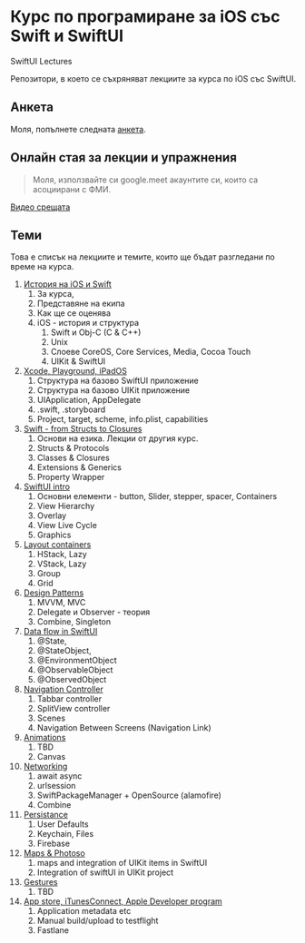 # Курс по програмиране за iOS със Swift и SwiftUI

SwiftUI Lectures

Репозитори, в което се съхряняват лекциите за курса по iOS със SwiftUI.

## Анкета

Моля, попълнете следната [анкета](https://forms.gle/TefT3DJpSbHkUqiJ9).

## Онлайн стая за лекции и упражнения

> Моля, използвайте си google.meet акаунтите си, които са асоциирани с ФМИ.

[Видео срещата](https://meet.google.com/jmm-uqjh-wyf)

## Теми

Това е списък на лекциите и темите, които ще бъдат разгледани по време на курса.

1. [История на iOS и Swift](Lecture01.md)
    1. За курса, 
    1. Представяне на екипа
    1. Как ще се оценява
    1. iOS - история и структура
        1. Swift и Obj-C (C & C++)
        1. Unix
        1. Слоеве CoreOS, Core Services, Media, Cocoa Touch
        1. UIKit & SwiftUI
1. [Xcode, Playground, iPadOS](Lecture02.md)
    1. Структура на базово SwiftUI приложение
    1. Структура на базово UIKit приложение
    1. UIApplication, AppDelegate
    1. .swift, .storyboard
    1. Project, target, scheme, info.plist, capabilities
1. [Swift - from Structs to Closures](Lecture03.md)
    1. Основи на езика. Лекции от другия курс. 
    1. Structs & Protocols
    1. Classes & Closures
    1. Extensions & Generics
    1. Property Wrapper
1. [SwiftUI intro](Lecture04.md)
    1. Основни елементи - button, Slider, stepper, spacer, Containers
    1. View Hierarchy
    1. Overlay
    1. View Live Cycle
    1. Graphics
1. [Layout containers](Lecture05.md)
    1. HStack, Lazy
    1. VStack, Lazy
    1. Group
    1. Grid
1. [Design Patterns](Lecture06.md)
    1. MVVM, MVC
    1. Delegate и Observer - теория 
    1. Combine, Singleton
1. [Data flow in SwiftUI](Lecture07.md)
    1. @State,
    1. @StateObject,
    1. @EnvironmentObject
    1. @ObservableObject
    1. @ObservedObject
1. [Navigation Controller](Lecture08.md)
    1. Tabbar controller
    1. SplitView controller
    1. Scenes
    1. Navigation Between Screens (Navigation Link)
1. [Animations](Lecture09.md)
    1. TBD
    1. Canvas
1. [Networking](Lecture10.md)
    1. await async
    1. urlsession
    1. SwiftPackageManager + OpenSource (alamofire)
    1. Combine
1. [Persistance](Lecture11.md)
    1. User Defaults
    1. Keychain, Files
    1. Firebase
1. [Maps & Photoso](Lecture12.md)
    1. maps and integration of UIKit items in SwiftUI
    1. Integration of swiftUI in UIKit project
1. [Gestures](Lecture13.md)
    1. TBD
1. [App store, iTunesConnect, Apple Developer program](Lecture14.md)
    1. Application metadata etc
    1. Manual build/upload to testflight
    1. Fastlane


